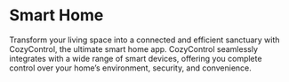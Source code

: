 # Smart Home

Transform your living space into a connected and efficient sanctuary with CozyControl, the ultimate smart home app. CozyControl seamlessly integrates with a wide range of smart devices, offering you complete control over your home’s environment, security, and convenience.
